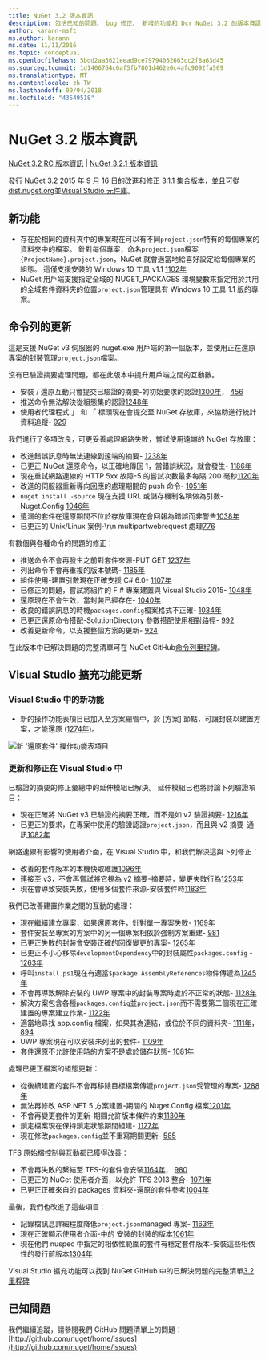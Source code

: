 ```yaml
---
title: NuGet 3.2 版本資訊
description: 包括已知的問題、 bug 修正、 新增的功能和 Dcr NuGet 3.2 的版本資訊。
author: karann-msft
ms.author: karann
ms.date: 11/11/2016
ms.topic: conceptual
ms.openlocfilehash: 5bdd2aa5621eead9ce79794052663cc2f8a63d45
ms.sourcegitcommit: 1d1406764c6af5fb7801d462e0c4afc9092fa569
ms.translationtype: MT
ms.contentlocale: zh-TW
ms.lasthandoff: 09/04/2018
ms.locfileid: "43549518"
---
```

# <a name="nuget-32-release-notes"></a>NuGet 3.2 版本資訊

[NuGet 3.2 RC 版本資訊](../release-notes/nuget-3.2-RC.md) | [NuGet 3.2.1 版本資訊](../release-notes/nuget-3.2.1.md)

發行 NuGet 3.2 2015 年 9 月 16 日的改進和修正 3.1.1 集合版本，並且可從[dist.nuget.org](http://dist.nuget.org/index.html)並[Visual Studio 元件庫](https://marketplace.visualstudio.com/items?itemName=NuGetTeam.NuGetPackageManagerforVisualStudio2015)。

## <a name="new-features"></a>新功能

* 存在於相同的資料夾中的專案現在可以有不同`project.json`特有的每個專案的資料夾中的檔案。  針對每個專案，命名`project.json`檔案`{ProjectName}.project.json`，NuGet 就會適當地給喜好設定給每個專案的組態。  這僅支援安裝的 Windows 10 工具 v1.1 [1102年](https://github.com/NuGet/Home/issues/1102)
* NuGet 用戶端支援指定全域的 NUGET_PACKAGES 環境變數來指定用於共用的全域套件資料夾的位置`project.json`管理具有 Windows 10 工具 1.1 版的專案。

## <a name="command-line-updates"></a>命令列的更新

這是支援 NuGet v3 伺服器的 nuget.exe 用戶端的第一個版本，並使用正在還原專案的封裝管理`project.json`檔案。

沒有已驗證摘要處理問題，都在此版本中提升用戶端之間的互動數。

* 安裝 / 還原互動只會提交已驗證的摘要-的初始要求的認證[1300年](https://github.com/NuGet/Home/issues/1300)， [456](https://github.com/NuGet/Home/issues/456)
* 推送命令無法解決從組態集的認證[1248年](https://github.com/NuGet/Home/issues/1248)
* 使用者代理程式 」 和 「 標頭現在會提交至 NuGet 存放庫，來協助進行統計資料追蹤- [929](https://github.com/NuGet/Home/issues/929)

我們進行了多項改良，可更妥善處理網路失敗，嘗試使用遠端的 NuGet 存放庫：

* 改進錯誤訊息時無法連線到遠端的摘要- [1238年](https://github.com/NuGet/Home/issues/1238)
* 已更正 NuGet 還原命令，以正確地傳回 1，當錯誤狀況，就會發生- [1186年](https://github.com/NuGet/Home/issues/1186)
* 現在重試網路連線的 HTTP 5xx 故障-5 的嘗試次數最多每隔 200 毫秒[1120年](https://github.com/NuGet/Home/issues/1120)
* 改進的伺服器重新導向回應的處理期間的 push 命令- [1051年](https://github.com/NuGet/Home/issues/1051)
* `nuget install -source` 現在支援 URL 或儲存機制名稱做為引數-Nuget.Config [1046年](https://github.com/NuGet/Home/issues/1046)
* 遺漏的套件在還原期間不位於存放庫現在會回報為錯誤而非警告[1038年](https://github.com/NuGet/Home/issues/1038)
* 已更正的 Unix/Linux 案例-\r\n multipartwebrequest 處理[776](https://github.com/NuGet/Home/issues/776)

有數個與各種命令的問題的修正：

* 推送命令不會再發生之前對套件來源-PUT GET [1237年](https://github.com/NuGet/Home/issues/1237)
* 列出命令不會再重複的版本號碼- [1185年](https://github.com/NuGet/Home/issues/1185)
* 組件使用-建置引數現在正確支援 C# 6.0- [1107年](https://github.com/NuGet/Home/issues/1107)
* 已修正的問題，嘗試將組件的 F # 專案建置與 Visual Studio 2015- [1048年](https://github.com/NuGet/Home/issues/1048)
* 還原現在不會生效，當封裝已經存在- [1040年](https://github.com/NuGet/Home/issues/1040)
* 改良的錯誤訊息的時機`packages.config`檔案格式不正確- [1034年](https://github.com/NuGet/Home/issues/1034)
* 已更正還原命令搭配-SolutionDirectory 參數搭配使用相對路徑- [992](https://github.com/NuGet/Home/issues/992)
* 改善更新命令，以支援整個方案的更新- [924](https://github.com/NuGet/Home/issues/924)

在此版本中已解決問題的完整清單可在 NuGet GitHub[命令列里程碑](https://github.com/nuget/home/issues?utf8=%E2%9C%93&q=is%3Aissue+milestone%3A3.2.0-commandline+is%3Aclosed+-label%3AClosedAs%3ADuplicate)。

## <a name="visual-studio-extension-updates"></a>Visual Studio 擴充功能更新

### <a name="new-features-in-visual-studio"></a>Visual Studio 中的新功能

* 新的操作功能表項目已加入至方案總管中，於 [方案] 節點，可讓封裝以建置方案，才能還原 ([1274年](https://github.com/NuGet/Home/issues/1274))。

![新 '還原套件' 操作功能表項目](./media/NuGet-3.2/newContextMenu.png)

### <a name="updates-and-fixes-in-visual-studio"></a>更新和修正在 Visual Studio 中

已驗證的摘要的修正彙總中的延伸模組已解決。  延伸模組已也將討論下列驗證項目：

* 現在正確將 NuGet v3 已驗證的摘要正確，而不是如 v2 驗證摘要- [1216年](https://github.com/NuGet/Home/issues/1216)
* 已更正的要求，在專案中使用的驗證認證`project.json`，而且與 v2 摘要-通訊[1082年](https://github.com/NuGet/Home/issues/1082)

網路連線有影響的使用者介面，在 Visual Studio 中，和我們解決這與下列修正：

* 改善的套件版本的本機快取維護[1096年](https://github.com/NuGet/Home/issues/1096)
* 連接至 v3，不會再嘗試將它視為 v2 摘要-摘要時，變更失敗行為[1253年](https://github.com/NuGet/Home/issues/1253)
* 現在會導致安裝失敗，使用多個套件來源-安裝套件時[1183年](https://github.com/NuGet/Home/issues/1183)

我們已改善建置作業之間的互動的處理：

* 現在繼續建立專案，如果還原套件，針對單一專案失敗- [1169年](https://github.com/NuGet/Home/issues/1169)
* 套件安裝至專案的方案中的另一個專案相依於強制方案重建- [981](https://github.com/NuGet/Home/issues/981)
* 已更正失敗的封裝會安裝正確的回復變更的專案- [1265年](https://github.com/NuGet/Home/issues/1265)
* 已更正不小心移除`developmentDependency`中的封裝屬性`packages.config`  -  [1263年](https://github.com/NuGet/Home/issues/1263)
* 呼叫`install.ps1`現在有適當`$package.AssemblyReferences`物件傳遞為[1245年](https://github.com/NuGet/Home/issues/1245)
* 不會再導致解除安裝的 UWP 專案中的封裝專案時處於不正常的狀態- [1128年](https://github.com/NuGet/Home/issues/1128)
* 解決方案包含各種`packages.config`並`project.json`而不需要第二個現在正確建置的專案建立作業- [1122年](https://github.com/NuGet/Home/issues/1122)
* 適當地尋找 app.config 檔案，如果其為連結，或位於不同的資料夾- [1111年](https://github.com/NuGet/Home/issues/1111)， [894](https://github.com/NuGet/Home/issues/894)
* UWP 專案現在可以安裝未列出的套件- [1109年](https://github.com/NuGet/Home/issues/1109)
* 套件還原不允許使用時的方案不是處於儲存狀態- [1081年](https://github.com/NuGet/Home/issues/1081)

處理已更正檔案的組態更新：

* 從後續建置的套件不會再移除目標檔案傳遞`project.json`受管理的專案- [1288年](https://github.com/NuGet/Home/issues/1288)
* 無法再修改 ASP.NET 5 方案建置-期間的 Nuget.Config 檔案[1201年](https://github.com/NuGet/Home/issues/1201)
* 不會再變更套件的更新-期間允許版本條件約束[1130年](https://github.com/NuGet/Home/issues/1130)
* 鎖定檔案現在保持鎖定狀態期間組建- [1127年](https://github.com/NuGet/Home/issues/1127)
* 現在修改`packages.config`並不重寫期間更新- [585](https://github.com/NuGet/Home/issues/585)

TFS 原始檔控制與互動都已獲得改善：

* 不會再失敗的繫結至 TFS-的套件會安裝[1164年](https://github.com/NuGet/Home/issues/1164)， [980](https://github.com/NuGet/Home/issues/980)
* 已更正的 NuGet 使用者介面，以允許 TFS 2013 整合- [1071年](https://github.com/NuGet/Home/issues/1071)
* 已更正正確來自的 packages 資料夾-還原的套件參考[1004年](https://github.com/NuGet/Home/issues/1004)

最後，我們也改進了這些項目：

* 記錄檔訊息詳細程度降低`project.json`managed 專案- [1163年](https://github.com/NuGet/Home/issues/1163)
* 現在正確顯示使用者介面-中的 安裝的封裝的版本[1061年](https://github.com/NuGet/Home/issues/1061)
* 現在他們 nuspec 中指定的相依性範圍的套件有穩定套件版本-安裝這些相依性的發行前版本[1304年](https://github.com/NuGet/Home/issues/1304)

Visual Studio 擴充功能可以找到 NuGet GitHub 中的已解決問題的完整清單[3.2 里程碑](https://github.com/nuget/home/issues?q=is%3Aissue+is%3Aclosed+-label%3AClosedAs%3ADuplicate+milestone%3A3.2)

## <a name="known-issues"></a>已知問題

我們繼續追蹤，請參閱我們 GitHub 問題清單上的問題： [http://github.com/nuget/home/issues](http://github.com/nuget/home/issues)
